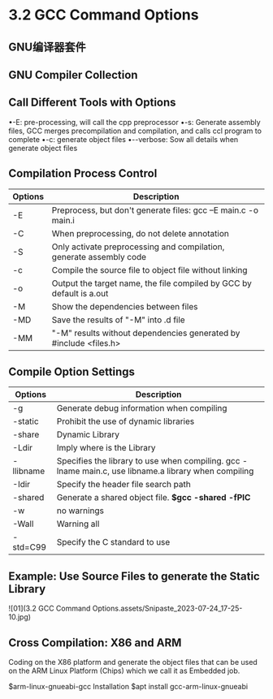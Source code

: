 # 3.2 GCC Command Options



## GNU编译器套件

## GNU Compiler Collection



## Call Different Tools with Options

•-E: pre-processing, will call the cpp preprocessor
•-s: Generate assembly files, GCC merges precompilation and compilation, and calls ccl program to complete
•-c: generate object files 
•--verbose: Sow all details when generate object files

## Compilation Process Control

| Options | Description                                                  |
| ------- | ------------------------------------------------------------ |
| -E      | Preprocess, but don't generate files: gcc –E main.c -o main.i |
| -C      | When preprocessing, do not delete annotation                 |
| -S      | Only activate preprocessing and compilation, generate assembly code |
| -c      | Compile the source file to object file without linking       |
| -o      | Output the target name, the file compiled by GCC by default is a.out |
| -M      | Show the dependencies between files                          |
| -MD     | Save the results of "-M" into .d file                        |
| -MM     | "-M" results without dependencies generated by #include <files.h> |

## Compile Option Settings

| Options   | Description                                                  |
| --------- | ------------------------------------------------------------ |
| -g        | Generate debug information when compiling                    |
| -static   | Prohibit the use of dynamic libraries                        |
| -share    | Dynamic Library                                              |
| -Ldir     | Imply where is the Library                                   |
| -llibname | Specifies the library to use when compiling. gcc -lname main.c, use libname.a library when compiling |
| -Idir     | Specify the header file search path                          |
| -shared   | Generate a shared object file.  **$gcc -shared -fPIC**       |
| -w        | no warnings                                                  |
| -Wall     | Warning all                                                  |
| -std=C99  | Specify the C standard to use                                |

## Example: Use Source Files to generate the Static Library

![01](3.2 GCC Command Options.assets/Snipaste_2023-07-24_17-25-10.jpg)

## **Cross Compilation: X86 and ARM**

Coding on the X86 platform and generate the object files that can be used on the ARM Linux Platform (Chips)
which we call it as Embedded job.

$arm-linux-gnueabi-gcc
Installation $apt install gcc-arm-linux-gnueabi
